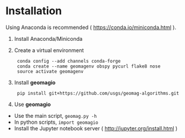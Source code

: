 Installation
============

Using Anaconda is recommended ( https://conda.io/miniconda.html ).


1) Install Anaconda/Miniconda

2) Create a virtual environment

        conda config --add channels conda-forge
        conda create --name geomagenv obspy pycurl flake8 nose
        source activate geomagenv

3) Install **geomagio**

        pip install git+https://github.com/usgs/geomag-algorithms.git

4) Use **geomagio**

  - Use the main script, `geomag.py -h`
  - In python scripts, `import geomagio`
  - Install the Jupyter notebook server ( http://jupyter.org/install.html )

